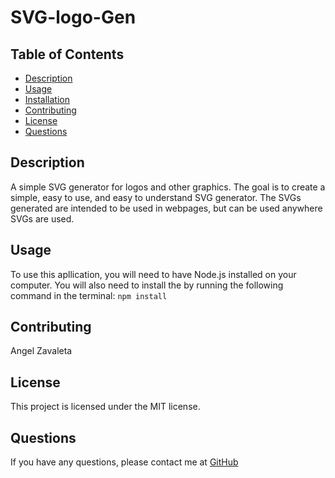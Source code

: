 # SVG-logo-Gen
## Table of Contents
  - [Description](#description)
  - [Usage](#usage)
  - [Installation](#installation)
  - [Contributing](#contributing)
  - [License](#license)
  - [Questions](#questions)
## Description
A simple SVG generator for logos and other graphics.  The goal is to create a simple, easy to use, and easy to understand SVG generator.  The SVGs generated are intended to be used in webpages, but can be used anywhere SVGs are used.
## Usage
To use this apllication, you will need to have Node.js installed on your computer.  You will also need to install the by running the following command in the terminal:
```npm install```

## Contributing
Angel Zavaleta

## License
This project is licensed under the MIT license.
## Questions
If you have any questions, please contact me at [GitHub](Tenshi541)
